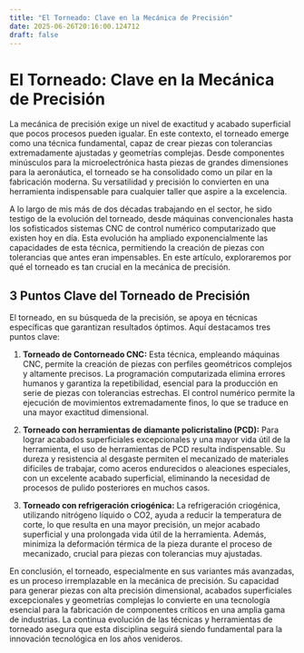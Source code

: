```yaml
---
title: "El Torneado: Clave en la Mecánica de Precisión"
date: 2025-06-26T20:16:00.124712
draft: false
---
```


# El Torneado: Clave en la Mecánica de Precisión

La mecánica de precisión exige un nivel de exactitud y acabado superficial que pocos procesos pueden igualar.  En este contexto, el torneado emerge como una técnica fundamental, capaz de crear piezas con tolerancias extremadamente ajustadas y geometrías complejas. Desde componentes minúsculos para la microelectrónica hasta piezas de grandes dimensiones para la aeronáutica, el torneado se ha consolidado como un pilar en la fabricación moderna.  Su versatilidad y precisión lo convierten en una herramienta indispensable para cualquier taller que aspire a la excelencia.

A lo largo de mis más de dos décadas trabajando en el sector, he sido testigo de la evolución del torneado, desde máquinas convencionales hasta los sofisticados sistemas CNC de control numérico computarizado que existen hoy en día.  Esta evolución ha ampliado exponencialmente las capacidades de esta técnica, permitiendo la creación de piezas con tolerancias que antes eran impensables. En este artículo, exploraremos por qué el torneado es tan crucial en la mecánica de precisión.


## 3 Puntos Clave del Torneado de Precisión

El torneado, en su búsqueda de la precisión, se apoya en técnicas específicas que garantizan resultados óptimos.  Aquí destacamos tres puntos clave:

1. **Torneado de Contorneado CNC:**  Esta técnica, empleando máquinas CNC, permite la creación de piezas con perfiles geométricos complejos y altamente precisos. La programación computarizada elimina errores humanos y garantiza la repetibilidad, esencial para la producción en serie de piezas con tolerancias estrechas.  El control numérico permite la ejecución de movimientos extremadamente finos, lo que se traduce en una mayor exactitud dimensional.

2. **Torneado con herramientas de diamante policristalino (PCD):**  Para lograr acabados superficiales excepcionales y una mayor vida útil de la herramienta, el uso de herramientas de PCD resulta indispensable.  Su dureza y resistencia al desgaste permiten el mecanizado de materiales difíciles de trabajar, como aceros endurecidos o aleaciones especiales, con un excelente acabado superficial, eliminando la necesidad de procesos de pulido posteriores en muchos casos.

3. **Torneado con refrigeración criogénica:** La refrigeración criogénica, utilizando nitrógeno líquido o CO2, ayuda a reducir la temperatura de corte, lo que resulta en una mayor precisión, un mejor acabado superficial y una prolongada vida útil de la herramienta.  Además, minimiza la deformación térmica de la pieza durante el proceso de mecanizado, crucial para piezas con tolerancias muy ajustadas.


En conclusión, el torneado, especialmente en sus variantes más avanzadas, es un proceso irremplazable en la mecánica de precisión.  Su capacidad para generar piezas con alta precisión dimensional, acabados superficiales excepcionales y geometrías complejas lo convierte en una tecnología esencial para la fabricación de componentes críticos en una amplia gama de industrias. La continua evolución de las técnicas y herramientas de torneado asegura que esta disciplina seguirá siendo fundamental para la innovación tecnológica en los años venideros.
